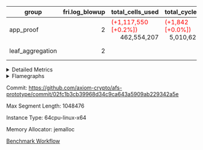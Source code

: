 | group | fri.log_blowup | total_cells_used | total_cycles | total_proof_time_ms |
| --- | --- | --- | --- | --- |
| app_proof | <div style='text-align: right'>2</div>  | <span style="color: red">(+1,117,550 [+0.2%])</span> <div style='text-align: right'>462,554,207</div>  | <span style="color: red">(+1,842 [+0.0%])</span> <div style='text-align: right'>5,010,622</div>  | <span style="color: green">(-394.0 [-1.4%])</span> <div style='text-align: right'>28,713.0</div>  |
| leaf_aggregation | <div style='text-align: right'>2</div>  |  |  | <span style="color: green">(-70.0 [-0.5%])</span> <div style='text-align: right'>14,900.0</div>  |


<details>
<summary>Detailed Metrics</summary>

| commit_exe_time_ms | execute_and_trace_gen_time_ms | execute_time_ms | fri.log_blowup | keygen_time_ms |
| --- | --- | --- | --- | --- |
| <span style="color: green">(-3.0 [-33.3%])</span> <div style='text-align: right'>6.0</div>  | <span style="color: red">(+8.0 [+0.7%])</span> <div style='text-align: right'>1,082.0</div>  | <span style="color: red">(+10.0 [+1.1%])</span> <div style='text-align: right'>916.0</div>  | <div style='text-align: right'>2</div>  | <span style="color: green">(-6.0 [-1.1%])</span> <div style='text-align: right'>516.0</div>  |

| air_name | constraints | interactions | quotient_deg |
| --- | --- | --- | --- |
| ProgramAir | <div style='text-align: right'>4</div>  | <div style='text-align: right'>1</div>  | <div style='text-align: right'>1</div>  |
| VmConnectorAir | <div style='text-align: right'>9</div>  | <div style='text-align: right'>3</div>  | <div style='text-align: right'>2</div>  |
| PersistentBoundaryAir<8> | <div style='text-align: right'>6</div>  | <div style='text-align: right'>3</div>  | <div style='text-align: right'>2</div>  |
| MemoryMerkleAir<8> | <div style='text-align: right'>40</div>  | <div style='text-align: right'>4</div>  | <div style='text-align: right'>2</div>  |
| AccessAdapterAir<2> | <div style='text-align: right'>14</div>  | <div style='text-align: right'>5</div>  | <div style='text-align: right'>2</div>  |
| AccessAdapterAir<4> | <div style='text-align: right'>14</div>  | <div style='text-align: right'>5</div>  | <div style='text-align: right'>2</div>  |
| AccessAdapterAir<8> | <div style='text-align: right'>14</div>  | <div style='text-align: right'>5</div>  | <div style='text-align: right'>2</div>  |
| AccessAdapterAir<16> | <div style='text-align: right'>14</div>  | <div style='text-align: right'>5</div>  | <div style='text-align: right'>2</div>  |
| AccessAdapterAir<32> | <div style='text-align: right'>14</div>  | <div style='text-align: right'>5</div>  | <div style='text-align: right'>2</div>  |
| AccessAdapterAir<64> | <div style='text-align: right'>14</div>  | <div style='text-align: right'>5</div>  | <div style='text-align: right'>2</div>  |
| VmAirWrapper<Rv32HintStoreAdapterAir, Rv32HintStoreCoreAir> | <div style='text-align: right'>17</div>  | <div style='text-align: right'>15</div>  | <div style='text-align: right'>2</div>  |
| VmAirWrapper<Rv32MultAdapterAir, DivRemCoreAir<4, 8> | <div style='text-align: right'>88</div>  | <div style='text-align: right'>25</div>  | <div style='text-align: right'>2</div>  |
| VmAirWrapper<Rv32MultAdapterAir, MulHCoreAir<4, 8> | <div style='text-align: right'>38</div>  | <div style='text-align: right'>24</div>  | <div style='text-align: right'>2</div>  |
| VmAirWrapper<Rv32MultAdapterAir, MultiplicationCoreAir<4, 8> | <div style='text-align: right'>26</div>  | <div style='text-align: right'>19</div>  | <div style='text-align: right'>2</div>  |
| RangeTupleCheckerAir<2> | <div style='text-align: right'>4</div>  | <div style='text-align: right'>1</div>  | <div style='text-align: right'>1</div>  |
| VmAirWrapper<Rv32RdWriteAdapterAir, Rv32AuipcCoreAir> | <div style='text-align: right'>15</div>  | <div style='text-align: right'>11</div>  | <div style='text-align: right'>2</div>  |
| VmAirWrapper<Rv32JalrAdapterAir, Rv32JalrCoreAir> | <div style='text-align: right'>20</div>  | <div style='text-align: right'>16</div>  | <div style='text-align: right'>2</div>  |
| VmAirWrapper<Rv32CondRdWriteAdapterAir, Rv32JalLuiCoreAir> | <div style='text-align: right'>22</div>  | <div style='text-align: right'>10</div>  | <div style='text-align: right'>2</div>  |
| VmAirWrapper<Rv32BranchAdapterAir, BranchLessThanCoreAir<4, 8> | <div style='text-align: right'>41</div>  | <div style='text-align: right'>13</div>  | <div style='text-align: right'>2</div>  |
| VmAirWrapper<Rv32BranchAdapterAir, BranchEqualCoreAir<4> | <div style='text-align: right'>25</div>  | <div style='text-align: right'>11</div>  | <div style='text-align: right'>2</div>  |
| VmAirWrapper<Rv32LoadStoreAdapterAir, LoadSignExtendCoreAir<4, 8> | <div style='text-align: right'>33</div>  | <div style='text-align: right'>18</div>  | <div style='text-align: right'>2</div>  |
| VmAirWrapper<Rv32LoadStoreAdapterAir, LoadStoreCoreAir<4> | <div style='text-align: right'>38</div>  | <div style='text-align: right'>17</div>  | <div style='text-align: right'>2</div>  |
| VmAirWrapper<Rv32BaseAluAdapterAir, ShiftCoreAir<4, 8> | <div style='text-align: right'>90</div>  | <div style='text-align: right'>23</div>  | <div style='text-align: right'>2</div>  |
| VmAirWrapper<Rv32BaseAluAdapterAir, LessThanCoreAir<4, 8> | <div style='text-align: right'>39</div>  | <div style='text-align: right'>17</div>  | <div style='text-align: right'>2</div>  |
| VmAirWrapper<Rv32BaseAluAdapterAir, BaseAluCoreAir<4, 8> | <div style='text-align: right'>43</div>  | <div style='text-align: right'>19</div>  | <div style='text-align: right'>2</div>  |
| BitwiseOperationLookupAir<8> | <div style='text-align: right'>4</div>  | <div style='text-align: right'>2</div>  | <div style='text-align: right'>2</div>  |
| PhantomAir | <div style='text-align: right'>5</div>  | <div style='text-align: right'>3</div>  | <div style='text-align: right'>2</div>  |
| Poseidon2VmAir<BabyBearParameters> | <div style='text-align: right'>525</div>  | <div style='text-align: right'>32</div>  | <div style='text-align: right'>2</div>  |
| VariableRangeCheckerAir | <div style='text-align: right'>4</div>  | <div style='text-align: right'>1</div>  | <div style='text-align: right'>1</div>  |

| group | segment | commit_exe_time_ms | execute_and_trace_gen_time_ms | execute_time_ms | fri.log_blowup | keygen_time_ms | num_segments | stark_prove_excluding_trace_time_ms | total_cells | total_cells_used | total_cycles | trace_gen_time_ms | verify_program_compile_ms |
| --- | --- | --- | --- | --- | --- | --- | --- | --- | --- | --- | --- | --- | --- |
| app_proof | 0 |  |  | <span style="color: green">(-16.0 [-0.2%])</span> <div style='text-align: right'>6,631.0</div>  | <div style='text-align: right'>2</div>  |  | <div style='text-align: right'>1</div>  | <span style="color: green">(-394.0 [-1.4%])</span> <div style='text-align: right'>28,713.0</div>  | <div style='text-align: right'>1,072,529,432</div>  | <span style="color: red">(+1,117,550 [+0.2%])</span> <div style='text-align: right'>462,554,207</div>  | <span style="color: red">(+1,842 [+0.0%])</span> <div style='text-align: right'>5,010,622</div>  | <span style="color: green">(-122.0 [-1.4%])</span> <div style='text-align: right'>8,312.0</div>  |  |
| leaf_aggregation | 0 | <span style="color: red">(+5.0 [+10.6%])</span> <div style='text-align: right'>52.0</div>  | <span style="color: green">(-70.0 [-0.5%])</span> <div style='text-align: right'>14,900.0</div>  | <span style="color: red">(+2.0 [+0.0%])</span> <div style='text-align: right'>6,596.0</div>  | <div style='text-align: right'>2</div>  | <span style="color: green">(-8.0 [-2.3%])</span> <div style='text-align: right'>343.0</div>  |  |  |  |  |  | <span style="color: green">(-71.0 [-0.8%])</span> <div style='text-align: right'>8,294.0</div>  | <span style="color: green">(-10.0 [-4.2%])</span> <div style='text-align: right'>228.0</div>  |

| group | chip_name | segment | rows_used |
| --- | --- | --- | --- |
| app_proof | ProgramChip | 0 | <div style='text-align: right'>106,583</div>  |
| app_proof | VmConnectorAir | 0 | <div style='text-align: right'>2</div>  |
| app_proof | Boundary | 0 | <span style="color: red">(+336 [+0.2%])</span> <div style='text-align: right'>171,384</div>  |
| app_proof | Merkle | 0 | <span style="color: red">(+1,382 [+0.4%])</span> <div style='text-align: right'>367,668</div>  |
| app_proof | AccessAdapter<2> | 0 | <span style="color: red">(+424 [+0.1%])</span> <div style='text-align: right'>642,352</div>  |
| app_proof | AccessAdapter<4> | 0 | <span style="color: red">(+128 [+0.0%])</span> <div style='text-align: right'>354,884</div>  |
| app_proof | AccessAdapter<8> | 0 | <div style='text-align: right'>190,130</div>  |
| app_proof | <Rv32HintStoreAdapterAir,Rv32HintStoreCoreAir> | 0 | <div style='text-align: right'>3</div>  |
| app_proof | RangeTupleCheckerAir<2> | 0 | <div style='text-align: right'>524,288</div>  |
| app_proof | <Rv32RdWriteAdapterAir,Rv32AuipcCoreAir> | 0 | <span style="color: green">(-2 [-18.2%])</span> <div style='text-align: right'>9</div>  |
| app_proof | <Rv32JalrAdapterAir,Rv32JalrCoreAir> | 0 | <span style="color: green">(-4 [-23.5%])</span> <div style='text-align: right'>13</div>  |
| app_proof | <Rv32CondRdWriteAdapterAir,Rv32JalLuiCoreAir> | 0 | <span style="color: green">(-2 [-0.0%])</span> <div style='text-align: right'>100,010</div>  |
| app_proof | <Rv32BranchAdapterAir,BranchLessThanCoreAir<4, 8>> | 0 | <span style="color: green">(-6 [-54.5%])</span> <div style='text-align: right'>5</div>  |
| app_proof | <Rv32BranchAdapterAir,BranchEqualCoreAir<4>> | 0 | <span style="color: green">(-3 [-0.0%])</span> <div style='text-align: right'>200,009</div>  |
| app_proof | <Rv32LoadStoreAdapterAir,LoadStoreCoreAir<4>> | 0 | <span style="color: green">(-29 [-50.9%])</span> <div style='text-align: right'>28</div>  |
| app_proof | <Rv32BaseAluAdapterAir,ShiftCoreAir<4, 8>> | 0 | <span style="color: green">(-2 [-50.0%])</span> <div style='text-align: right'>2</div>  |
| app_proof | <Rv32BaseAluAdapterAir,LessThanCoreAir<4, 8>> | 0 | <span style="color: green">(-2 [-0.0%])</span> <div style='text-align: right'>300,002</div>  |
| app_proof | <Rv32BaseAluAdapterAir,BaseAluCoreAir<4, 8>> | 0 | <span style="color: green">(-31 [-0.0%])</span> <div style='text-align: right'>900,054</div>  |
| app_proof | BitwiseOperationLookupAir<8> | 0 | <div style='text-align: right'>65,536</div>  |
| app_proof | PhantomAir | 0 | <span style="color: red">(+714 [+0.3%])</span> <div style='text-align: right'>210,579</div>  |
| app_proof | Poseidon2VmAir<BabyBearParameters> | 0 | <span style="color: red">(+1,718 [+0.3%])</span> <div style='text-align: right'>539,052</div>  |
| app_proof | VariableRangeCheckerAir | 0 | <div style='text-align: right'>262,144</div>  |
| app_proof | FriReducedOpeningAir | 0 | <div style='text-align: right'>144,732</div>  |
| app_proof | <NativeVectorizedAdapterAir<4>,FieldExtensionCoreAir> | 0 | <span style="color: green">(-26 [-0.1%])</span> <div style='text-align: right'>35,074</div>  |
| app_proof | <NativeAdapterAir<2, 1>,FieldArithmeticCoreAir> | 0 | <span style="color: green">(-4,880 [-0.4%])</span> <div style='text-align: right'>1,352,716</div>  |
| app_proof | <JalNativeAdapterAir,JalCoreAir> | 0 | <span style="color: red">(+484 [+0.7%])</span> <div style='text-align: right'>74,144</div>  |
| app_proof | <BranchNativeAdapterAir,BranchEqualCoreAir<1>> | 0 | <span style="color: red">(+802 [+0.1%])</span> <div style='text-align: right'>675,248</div>  |
| app_proof | <NativeLoadStoreAdapterAir<1>,NativeLoadStoreCoreAir<1>> | 0 | <span style="color: red">(+4,788 [+0.4%])</span> <div style='text-align: right'>1,129,369</div>  |

| group | dsl_ir | opcode | segment | frequency |
| --- | --- | --- | --- | --- |
| app_proof |  | ADD | 0 | <span style="color: green">(-1,898 [-0.2%])</span> <div style='text-align: right'>1,150,767</div>  |
| app_proof |  | AND | 0 | <span style="color: green">(-3 [-60.0%])</span> <div style='text-align: right'>2</div>  |
| app_proof |  | AUIPC | 0 | <span style="color: green">(-2 [-18.2%])</span> <div style='text-align: right'>9</div>  |
| app_proof |  | BEQ | 0 | <span style="color: green">(-1 [-0.0%])</span> <div style='text-align: right'>100,004</div>  |
| app_proof |  | BGEU | 0 | <div style='text-align: right'>3</div>  |
| app_proof |  | BLTU | 0 | <span style="color: green">(-5 [-71.4%])</span> <div style='text-align: right'>2</div>  |
| app_proof |  | BNE | 0 | <span style="color: red">(+718 [+0.1%])</span> <div style='text-align: right'>656,692</div>  |
| app_proof |  | HINT_STOREW | 0 | <div style='text-align: right'>3</div>  |
| app_proof |  | JAL | 0 | <span style="color: green">(-1 [-0.0%])</span> <div style='text-align: right'>100,001</div>  |
| app_proof |  | JALR | 0 | <span style="color: green">(-4 [-23.5%])</span> <div style='text-align: right'>13</div>  |
| app_proof |  | LOADW | 0 | <span style="color: red">(+126 [+0.1%])</span> <div style='text-align: right'>153,258</div>  |
| app_proof |  | LUI | 0 | <span style="color: green">(-1 [-10.0%])</span> <div style='text-align: right'>9</div>  |
| app_proof |  | OR | 0 | <span style="color: green">(-3 [-75.0%])</span> <div style='text-align: right'>1</div>  |
| app_proof |  | PHANTOM | 0 | <span style="color: red">(+714 [+0.3%])</span> <div style='text-align: right'>210,579</div>  |
| app_proof |  | SLL | 0 | <span style="color: green">(-1 [-33.3%])</span> <div style='text-align: right'>2</div>  |
| app_proof |  | SLTU | 0 | <span style="color: green">(-2 [-0.0%])</span> <div style='text-align: right'>300,002</div>  |
| app_proof |  | STOREW | 0 | <span style="color: red">(+4,704 [+2.5%])</span> <div style='text-align: right'>191,087</div>  |
| app_proof |  | SUB | 0 | <span style="color: green">(-1,008 [-1.7%])</span> <div style='text-align: right'>58,273</div>  |
| app_proof |  | XOR | 0 | <span style="color: green">(-2 [-50.0%])</span> <div style='text-align: right'>2</div>  |
| app_proof |  | BBE4DIV | 0 | <div style='text-align: right'>6,268</div>  |
| app_proof |  | BBE4MUL | 0 | <span style="color: green">(-26 [-0.2%])</span> <div style='text-align: right'>11,820</div>  |
| app_proof |  | COMP_POS2 | 0 | <span style="color: red">(+84 [+0.5%])</span> <div style='text-align: right'>17,136</div>  |
| app_proof |  | DIV | 0 | <div style='text-align: right'>128</div>  |
| app_proof |  | FE4ADD | 0 | <div style='text-align: right'>13,429</div>  |
| app_proof |  | FE4SUB | 0 | <div style='text-align: right'>3,557</div>  |
| app_proof |  | FRI_REDUCED_OPENING | 0 | <div style='text-align: right'>5,334</div>  |
| app_proof |  | LOADW2 | 0 | <span style="color: red">(+420 [+0.1%])</span> <div style='text-align: right'>360,757</div>  |
| app_proof |  | MUL | 0 | <span style="color: green">(-1,974 [-1.4%])</span> <div style='text-align: right'>143,548</div>  |
| app_proof |  | PERM_POS2 | 0 | <span style="color: green">(-42 [-0.4%])</span> <div style='text-align: right'>10,885</div>  |
| app_proof |  | SHINTW | 0 | <span style="color: green">(-378 [-0.2%])</span> <div style='text-align: right'>244,714</div>  |
| app_proof |  | STOREW2 | 0 | <span style="color: green">(-84 [-0.0%])</span> <div style='text-align: right'>179,553</div>  |

| group | air_name | dsl_ir | opcode | segment | cells_used |
| --- | --- | --- | --- | --- | --- |
| app_proof | <Rv32BaseAluAdapterAir,BaseAluCoreAir<4, 8>> |  | ADD | 0 | <span style="color: green">(-828 [-0.0%])</span> <div style='text-align: right'>32,401,620</div>  |
| app_proof | AccessAdapter<8> |  | ADD | 0 | <div style='text-align: right'>41,582</div>  |
| app_proof | Boundary |  | ADD | 0 | <div style='text-align: right'>97,840</div>  |
| app_proof | Merkle |  | ADD | 0 | <div style='text-align: right'>312,320</div>  |
| app_proof | <Rv32BaseAluAdapterAir,BaseAluCoreAir<4, 8>> |  | AND | 0 | <span style="color: green">(-108 [-60.0%])</span> <div style='text-align: right'>72</div>  |
| app_proof | <Rv32RdWriteAdapterAir,Rv32AuipcCoreAir> |  | AUIPC | 0 | <span style="color: green">(-42 [-18.2%])</span> <div style='text-align: right'>189</div>  |
| app_proof | AccessAdapter<8> |  | AUIPC | 0 | <div style='text-align: right'>34</div>  |
| app_proof | Boundary |  | AUIPC | 0 | <div style='text-align: right'>80</div>  |
| app_proof | Merkle |  | AUIPC | 0 | <div style='text-align: right'>3,456</div>  |
| app_proof | <Rv32BranchAdapterAir,BranchEqualCoreAir<4>> |  | BEQ | 0 | <span style="color: green">(-26 [-0.0%])</span> <div style='text-align: right'>2,600,104</div>  |
| app_proof | <Rv32BranchAdapterAir,BranchLessThanCoreAir<4, 8>> |  | BGEU | 0 | <div style='text-align: right'>96</div>  |
| app_proof | <Rv32BranchAdapterAir,BranchLessThanCoreAir<4, 8>> |  | BLTU | 0 | <span style="color: green">(-160 [-71.4%])</span> <div style='text-align: right'>64</div>  |
| app_proof | <Rv32BranchAdapterAir,BranchEqualCoreAir<4>> |  | BNE | 0 | <span style="color: green">(-52 [-0.0%])</span> <div style='text-align: right'>2,600,130</div>  |
| app_proof | <Rv32HintStoreAdapterAir,Rv32HintStoreCoreAir> |  | HINT_STOREW | 0 | <div style='text-align: right'>78</div>  |
| app_proof | <Rv32CondRdWriteAdapterAir,Rv32JalLuiCoreAir> |  | JAL | 0 | <span style="color: green">(-18 [-0.0%])</span> <div style='text-align: right'>1,800,018</div>  |
| app_proof | <Rv32JalrAdapterAir,Rv32JalrCoreAir> |  | JALR | 0 | <span style="color: green">(-112 [-23.5%])</span> <div style='text-align: right'>364</div>  |
| app_proof | <Rv32LoadStoreAdapterAir,LoadStoreCoreAir<4>> |  | LOADW | 0 | <span style="color: green">(-360 [-40.9%])</span> <div style='text-align: right'>520</div>  |
| app_proof | AccessAdapter<8> |  | LOADW | 0 | <div style='text-align: right'>31,926</div>  |
| app_proof | Boundary |  | LOADW | 0 | <div style='text-align: right'>28,080</div>  |
| app_proof | Merkle |  | LOADW | 0 | <div style='text-align: right'>45,440</div>  |
| app_proof | <Rv32CondRdWriteAdapterAir,Rv32JalLuiCoreAir> |  | LUI | 0 | <span style="color: green">(-18 [-10.0%])</span> <div style='text-align: right'>162</div>  |
| app_proof | <Rv32BaseAluAdapterAir,BaseAluCoreAir<4, 8>> |  | OR | 0 | <span style="color: green">(-108 [-75.0%])</span> <div style='text-align: right'>36</div>  |
| app_proof | PhantomAir |  | PHANTOM | 0 | <span style="color: red">(+4,284 [+0.3%])</span> <div style='text-align: right'>1,263,474</div>  |
| app_proof | <Rv32BaseAluAdapterAir,ShiftCoreAir<4, 8>> |  | SLL | 0 | <span style="color: green">(-53 [-33.3%])</span> <div style='text-align: right'>106</div>  |
| app_proof | <Rv32BaseAluAdapterAir,LessThanCoreAir<4, 8>> |  | SLTU | 0 | <span style="color: green">(-74 [-0.0%])</span> <div style='text-align: right'>11,100,074</div>  |
| app_proof | AccessAdapter<8> |  | SLTU | 0 | <div style='text-align: right'>34</div>  |
| app_proof | Boundary |  | SLTU | 0 | <div style='text-align: right'>80</div>  |
| app_proof | <Rv32LoadStoreAdapterAir,LoadStoreCoreAir<4>> |  | STOREW | 0 | <span style="color: green">(-520 [-46.4%])</span> <div style='text-align: right'>600</div>  |
| app_proof | AccessAdapter<8> |  | STOREW | 0 | <span style="color: red">(+4,284 [+2.3%])</span> <div style='text-align: right'>191,029</div>  |
| app_proof | Boundary |  | STOREW | 0 | <span style="color: red">(+10,080 [+2.3%])</span> <div style='text-align: right'>449,480</div>  |
| app_proof | Merkle |  | STOREW | 0 | <span style="color: red">(+57,664 [+2.1%])</span> <div style='text-align: right'>2,800,064</div>  |
| app_proof | <Rv32BaseAluAdapterAir,BaseAluCoreAir<4, 8>> |  | SUB | 0 | <div style='text-align: right'>144</div>  |
| app_proof | <Rv32BaseAluAdapterAir,BaseAluCoreAir<4, 8>> |  | XOR | 0 | <span style="color: green">(-72 [-50.0%])</span> <div style='text-align: right'>72</div>  |
| app_proof | <NativeAdapterAir<2, 1>,FieldArithmeticCoreAir> |  | ADD | 0 | <span style="color: green">(-56,940 [-0.2%])</span> <div style='text-align: right'>34,523,010</div>  |
| app_proof | AccessAdapter<2> |  | ADD | 0 | <span style="color: red">(+484 [+0.2%])</span> <div style='text-align: right'>277,827</div>  |
| app_proof | AccessAdapter<4> |  | ADD | 0 | <span style="color: red">(+286 [+0.2%])</span> <div style='text-align: right'>164,333</div>  |
| app_proof | <NativeVectorizedAdapterAir<4>,FieldExtensionCoreAir> |  | BBE4DIV | 0 | <div style='text-align: right'>250,720</div>  |
| app_proof | AccessAdapter<2> |  | BBE4DIV | 0 | <div style='text-align: right'>120,692</div>  |
| app_proof | AccessAdapter<4> |  | BBE4DIV | 0 | <div style='text-align: right'>71,318</div>  |
| app_proof | AccessAdapter<8> |  | BBE4DIV | 0 | <div style='text-align: right'>34</div>  |
| app_proof | Boundary |  | BBE4DIV | 0 | <div style='text-align: right'>80</div>  |
| app_proof | Merkle |  | BBE4DIV | 0 | <div style='text-align: right'>384</div>  |
| app_proof | <NativeVectorizedAdapterAir<4>,FieldExtensionCoreAir> |  | BBE4MUL | 0 | <span style="color: green">(-1,040 [-0.2%])</span> <div style='text-align: right'>472,800</div>  |
| app_proof | AccessAdapter<2> |  | BBE4MUL | 0 | <span style="color: red">(+484 [+0.2%])</span> <div style='text-align: right'>234,564</div>  |
| app_proof | AccessAdapter<4> |  | BBE4MUL | 0 | <span style="color: red">(+286 [+0.2%])</span> <div style='text-align: right'>138,606</div>  |
| app_proof | AccessAdapter<8> |  | BBE4MUL | 0 | <div style='text-align: right'>34,221</div>  |
| app_proof | Boundary |  | BBE4MUL | 0 | <div style='text-align: right'>80,520</div>  |
| app_proof | Merkle |  | BBE4MUL | 0 | <div style='text-align: right'>31,424</div>  |
| app_proof | <BranchNativeAdapterAir,BranchEqualCoreAir<1>> |  | BEQ | 0 | <span style="color: red">(+1,932 [+0.5%])</span> <div style='text-align: right'>426,788</div>  |
| app_proof | <BranchNativeAdapterAir,BranchEqualCoreAir<1>> |  | BNE | 0 | <span style="color: red">(+16,514 [+0.1%])</span> <div style='text-align: right'>15,103,916</div>  |
| app_proof | AccessAdapter<2> |  | BNE | 0 | <div style='text-align: right'>1,386</div>  |
| app_proof | AccessAdapter<4> |  | BNE | 0 | <div style='text-align: right'>819</div>  |
| app_proof | AccessAdapter<2> |  | COMP_POS2 | 0 | <span style="color: green">(-1,848 [-0.3%])</span> <div style='text-align: right'>687,456</div>  |
| app_proof | AccessAdapter<4> |  | COMP_POS2 | 0 | <span style="color: green">(-1,092 [-0.3%])</span> <div style='text-align: right'>406,224</div>  |
| app_proof | AccessAdapter<8> |  | COMP_POS2 | 0 | <span style="color: green">(-714 [-0.3%])</span> <div style='text-align: right'>265,608</div>  |
| app_proof | Poseidon2VmAir<BabyBearParameters> |  | COMP_POS2 | 0 | <span style="color: red">(+46,956 [+0.5%])</span> <div style='text-align: right'>9,579,024</div>  |
| app_proof | <NativeAdapterAir<2, 1>,FieldArithmeticCoreAir> |  | DIV | 0 | <div style='text-align: right'>3,840</div>  |
| app_proof | <NativeVectorizedAdapterAir<4>,FieldExtensionCoreAir> |  | FE4ADD | 0 | <div style='text-align: right'>537,160</div>  |
| app_proof | AccessAdapter<2> |  | FE4ADD | 0 | <div style='text-align: right'>189,288</div>  |
| app_proof | AccessAdapter<4> |  | FE4ADD | 0 | <div style='text-align: right'>111,852</div>  |
| app_proof | AccessAdapter<8> |  | FE4ADD | 0 | <div style='text-align: right'>27,115</div>  |
| app_proof | Boundary |  | FE4ADD | 0 | <div style='text-align: right'>63,800</div>  |
| app_proof | Merkle |  | FE4ADD | 0 | <div style='text-align: right'>58,752</div>  |
| app_proof | <NativeVectorizedAdapterAir<4>,FieldExtensionCoreAir> |  | FE4SUB | 0 | <div style='text-align: right'>142,280</div>  |
| app_proof | AccessAdapter<2> |  | FE4SUB | 0 | <div style='text-align: right'>112,442</div>  |
| app_proof | AccessAdapter<4> |  | FE4SUB | 0 | <div style='text-align: right'>66,443</div>  |
| app_proof | AccessAdapter<8> |  | FE4SUB | 0 | <div style='text-align: right'>8,381</div>  |
| app_proof | Boundary |  | FE4SUB | 0 | <div style='text-align: right'>19,720</div>  |
| app_proof | Merkle |  | FE4SUB | 0 | <div style='text-align: right'>1,472</div>  |
| app_proof | AccessAdapter<2> |  | FRI_REDUCED_OPENING | 0 | <div style='text-align: right'>151,580</div>  |
| app_proof | AccessAdapter<4> |  | FRI_REDUCED_OPENING | 0 | <div style='text-align: right'>89,570</div>  |
| app_proof | FriReducedOpeningAir |  | FRI_REDUCED_OPENING | 0 | <div style='text-align: right'>9,262,848</div>  |
| app_proof | <JalNativeAdapterAir,JalCoreAir> |  | JAL | 0 | <span style="color: red">(+4,840 [+0.7%])</span> <div style='text-align: right'>741,440</div>  |
| app_proof | AccessAdapter<2> |  | JAL | 0 | <div style='text-align: right'>418</div>  |
| app_proof | AccessAdapter<4> |  | JAL | 0 | <div style='text-align: right'>494</div>  |
| app_proof | <NativeLoadStoreAdapterAir<1>,NativeLoadStoreCoreAir<1>> |  | LOADW | 0 | <span style="color: red">(+5,166 [+0.1%])</span> <div style='text-align: right'>6,283,578</div>  |
| app_proof | AccessAdapter<2> |  | LOADW | 0 | <div style='text-align: right'>294,206</div>  |
| app_proof | AccessAdapter<4> |  | LOADW | 0 | <div style='text-align: right'>143,728</div>  |
| app_proof | <NativeLoadStoreAdapterAir<1>,NativeLoadStoreCoreAir<1>> |  | LOADW2 | 0 | <span style="color: red">(+17,220 [+0.1%])</span> <div style='text-align: right'>14,791,037</div>  |
| app_proof | AccessAdapter<2> |  | LOADW2 | 0 | <div style='text-align: right'>58,025</div>  |
| app_proof | AccessAdapter<4> |  | LOADW2 | 0 | <div style='text-align: right'>34,424</div>  |
| app_proof | AccessAdapter<8> |  | LOADW2 | 0 | <div style='text-align: right'>1,292</div>  |
| app_proof | Boundary |  | LOADW2 | 0 | <div style='text-align: right'>1,880</div>  |
| app_proof | Merkle |  | LOADW2 | 0 | <div style='text-align: right'>2,816</div>  |
| app_proof | <NativeAdapterAir<2, 1>,FieldArithmeticCoreAir> |  | MUL | 0 | <span style="color: green">(-59,220 [-1.4%])</span> <div style='text-align: right'>4,306,440</div>  |
| app_proof | AccessAdapter<2> |  | MUL | 0 | <div style='text-align: right'>32,956</div>  |
| app_proof | AccessAdapter<4> |  | MUL | 0 | <div style='text-align: right'>23,530</div>  |
| app_proof | AccessAdapter<8> |  | MUL | 0 | <div style='text-align: right'>11,407</div>  |
| app_proof | Boundary |  | MUL | 0 | <div style='text-align: right'>26,840</div>  |
| app_proof | Merkle |  | MUL | 0 | <div style='text-align: right'>43,648</div>  |
| app_proof | AccessAdapter<2> |  | PERM_POS2 | 0 | <span style="color: red">(+4,620 [+0.8%])</span> <div style='text-align: right'>583,396</div>  |
| app_proof | AccessAdapter<4> |  | PERM_POS2 | 0 | <span style="color: red">(+2,730 [+0.8%])</span> <div style='text-align: right'>346,372</div>  |
| app_proof | AccessAdapter<8> |  | PERM_POS2 | 0 | <span style="color: red">(+1,428 [+0.6%])</span> <div style='text-align: right'>230,758</div>  |
| app_proof | Poseidon2VmAir<BabyBearParameters> |  | PERM_POS2 | 0 | <span style="color: green">(-23,478 [-0.4%])</span> <div style='text-align: right'>6,084,715</div>  |
| app_proof | <NativeLoadStoreAdapterAir<1>,NativeLoadStoreCoreAir<1>> |  | SHINTW | 0 | <span style="color: green">(-15,498 [-0.2%])</span> <div style='text-align: right'>10,033,274</div>  |
| app_proof | AccessAdapter<2> |  | SHINTW | 0 | <span style="color: green">(-2,310 [-0.2%])</span> <div style='text-align: right'>1,488,707</div>  |
| app_proof | AccessAdapter<4> |  | SHINTW | 0 | <span style="color: green">(-1,638 [-0.2%])</span> <div style='text-align: right'>1,049,516</div>  |
| app_proof | AccessAdapter<8> |  | SHINTW | 0 | <span style="color: green">(-1,428 [-0.2%])</span> <div style='text-align: right'>932,960</div>  |
| app_proof | Boundary |  | SHINTW | 0 | <span style="color: green">(-3,360 [-0.2%])</span> <div style='text-align: right'>2,195,200</div>  |
| app_proof | Merkle |  | SHINTW | 0 | <span style="color: green">(-13,440 [-0.2%])</span> <div style='text-align: right'>7,685,696</div>  |
| app_proof | <NativeLoadStoreAdapterAir<1>,NativeLoadStoreCoreAir<1>> |  | STOREW | 0 | <span style="color: red">(+192,864 [+2.5%])</span> <div style='text-align: right'>7,834,567</div>  |
| app_proof | AccessAdapter<2> |  | STOREW | 0 | <span style="color: red">(+11,088 [+2.6%])</span> <div style='text-align: right'>438,020</div>  |
| app_proof | AccessAdapter<4> |  | STOREW | 0 | <span style="color: red">(+6,552 [+2.5%])</span> <div style='text-align: right'>273,286</div>  |
| app_proof | <NativeLoadStoreAdapterAir<1>,NativeLoadStoreCoreAir<1>> |  | STOREW2 | 0 | <span style="color: green">(-3,444 [-0.0%])</span> <div style='text-align: right'>7,361,673</div>  |
| app_proof | AccessAdapter<2> |  | STOREW2 | 0 | <span style="color: green">(-6,930 [-0.8%])</span> <div style='text-align: right'>867,229</div>  |
| app_proof | AccessAdapter<4> |  | STOREW2 | 0 | <span style="color: green">(-4,368 [-0.8%])</span> <div style='text-align: right'>529,828</div>  |
| app_proof | AccessAdapter<8> |  | STOREW2 | 0 | <span style="color: green">(-2,856 [-0.9%])</span> <div style='text-align: right'>314,211</div>  |
| app_proof | Boundary |  | STOREW2 | 0 | <div style='text-align: right'>412,600</div>  |
| app_proof | Merkle |  | STOREW2 | 0 | <div style='text-align: right'>700,608</div>  |
| app_proof | <NativeAdapterAir<2, 1>,FieldArithmeticCoreAir> |  | SUB | 0 | <span style="color: green">(-30,240 [-1.7%])</span> <div style='text-align: right'>1,748,190</div>  |
| app_proof | AccessAdapter<2> |  | SUB | 0 | <div style='text-align: right'>74,162</div>  |
| app_proof | AccessAdapter<4> |  | SUB | 0 | <div style='text-align: right'>86,788</div>  |
| app_proof | AccessAdapter<8> |  | SUB | 0 | <div style='text-align: right'>21,947</div>  |
| app_proof | Boundary |  | SUB | 0 | <div style='text-align: right'>51,640</div>  |
| app_proof | Merkle |  | SUB | 0 | <div style='text-align: right'>82,688</div>  |

| group | execute_time_ms | fri.log_blowup | num_segments | total_cells_used | total_cycles | total_proof_time_ms |
| --- | --- | --- | --- | --- | --- | --- |
| app_proof | <span style="color: green">(-34.0 [-3.7%])</span> <div style='text-align: right'>878.0</div>  | <div style='text-align: right'>2</div>  | <div style='text-align: right'>1</div>  | <span style="color: red">(+1,117,550 [+0.2%])</span> <div style='text-align: right'>462,554,207</div>  | <span style="color: red">(+1,842 [+0.0%])</span> <div style='text-align: right'>5,010,622</div>  | <span style="color: green">(-394.0 [-1.4%])</span> <div style='text-align: right'>28,713.0</div>  |
| leaf_aggregation |  | <div style='text-align: right'>2</div>  |  |  |  | <span style="color: green">(-70.0 [-0.5%])</span> <div style='text-align: right'>14,900.0</div>  |

| group | air_name | segment | cells | constraints | interactions | main_cols | perm_cols | prep_cols | quotient_deg | rows |
| --- | --- | --- | --- | --- | --- | --- | --- | --- | --- | --- |
| app_proof | ProgramAir | 0 | <div style='text-align: right'>2,359,296</div>  |  |  | <div style='text-align: right'>10</div>  | <div style='text-align: right'>8</div>  |  |  | <div style='text-align: right'>131,072</div>  |
| app_proof | VmConnectorAir | 0 | <div style='text-align: right'>32</div>  |  |  | <div style='text-align: right'>4</div>  | <div style='text-align: right'>12</div>  | <div style='text-align: right'>1</div>  |  | <div style='text-align: right'>2</div>  |
| app_proof | PersistentBoundaryAir<8> | 0 | <div style='text-align: right'>7,340,032</div>  |  |  | <div style='text-align: right'>20</div>  | <div style='text-align: right'>12</div>  |  |  | <div style='text-align: right'>262,144</div>  |
| app_proof | MemoryMerkleAir<8> | 0 | <div style='text-align: right'>23,068,672</div>  |  |  | <div style='text-align: right'>32</div>  | <div style='text-align: right'>20</div>  |  |  | <div style='text-align: right'>524,288</div>  |
| app_proof | AccessAdapterAir<8> | 0 | <div style='text-align: right'>8,650,752</div>  |  |  | <div style='text-align: right'>17</div>  | <div style='text-align: right'>24</div>  |  |  | <div style='text-align: right'>262,144</div>  |
| app_proof | VmAirWrapper<Rv32HintStoreAdapterAir, Rv32HintStoreCoreAir> | 0 | <div style='text-align: right'>248</div>  |  |  | <div style='text-align: right'>26</div>  | <div style='text-align: right'>36</div>  |  |  | <div style='text-align: right'>4</div>  |
| app_proof | RangeTupleCheckerAir<2> | 0 | <div style='text-align: right'>4,718,592</div>  |  |  | <div style='text-align: right'>1</div>  | <div style='text-align: right'>8</div>  | <div style='text-align: right'>2</div>  |  | <div style='text-align: right'>524,288</div>  |
| app_proof | VmAirWrapper<Rv32RdWriteAdapterAir, Rv32AuipcCoreAir> | 0 | <div style='text-align: right'>784</div>  |  |  | <div style='text-align: right'>21</div>  | <div style='text-align: right'>28</div>  |  |  | <div style='text-align: right'>16</div>  |
| app_proof | VmAirWrapper<Rv32JalrAdapterAir, Rv32JalrCoreAir> | 0 | <span style="color: green">(-1,024 [-50.0%])</span> <div style='text-align: right'>1,024</div>  |  |  | <div style='text-align: right'>28</div>  | <div style='text-align: right'>36</div>  |  |  | <span style="color: green">(-16 [-50.0%])</span> <div style='text-align: right'>16</div>  |
| app_proof | VmAirWrapper<Rv32CondRdWriteAdapterAir, Rv32JalLuiCoreAir> | 0 | <div style='text-align: right'>8,126,464</div>  |  |  | <div style='text-align: right'>18</div>  | <div style='text-align: right'>44</div>  |  |  | <div style='text-align: right'>131,072</div>  |
| app_proof | VmAirWrapper<Rv32BranchAdapterAir, BranchLessThanCoreAir<4, 8> | 0 | <span style="color: green">(-704 [-50.0%])</span> <div style='text-align: right'>704</div>  |  |  | <div style='text-align: right'>32</div>  | <div style='text-align: right'>56</div>  |  |  | <span style="color: green">(-8 [-50.0%])</span> <div style='text-align: right'>8</div>  |
| app_proof | VmAirWrapper<Rv32BranchAdapterAir, BranchEqualCoreAir<4> | 0 | <div style='text-align: right'>19,398,656</div>  |  |  | <div style='text-align: right'>26</div>  | <div style='text-align: right'>48</div>  |  |  | <div style='text-align: right'>262,144</div>  |
| app_proof | VmAirWrapper<Rv32LoadStoreAdapterAir, LoadStoreCoreAir<4> | 0 | <span style="color: green">(-3,584 [-50.0%])</span> <div style='text-align: right'>3,584</div>  |  |  | <div style='text-align: right'>40</div>  | <div style='text-align: right'>72</div>  |  |  | <span style="color: green">(-32 [-50.0%])</span> <div style='text-align: right'>32</div>  |
| app_proof | VmAirWrapper<Rv32BaseAluAdapterAir, ShiftCoreAir<4, 8> | 0 | <span style="color: green">(-210 [-50.0%])</span> <div style='text-align: right'>210</div>  |  |  | <div style='text-align: right'>53</div>  | <div style='text-align: right'>52</div>  |  |  | <span style="color: green">(-2 [-50.0%])</span> <div style='text-align: right'>2</div>  |
| app_proof | VmAirWrapper<Rv32BaseAluAdapterAir, LessThanCoreAir<4, 8> | 0 | <div style='text-align: right'>40,370,176</div>  |  |  | <div style='text-align: right'>37</div>  | <div style='text-align: right'>40</div>  |  |  | <div style='text-align: right'>524,288</div>  |
| app_proof | VmAirWrapper<Rv32BaseAluAdapterAir, BaseAluCoreAir<4, 8> | 0 | <div style='text-align: right'>121,634,816</div>  |  |  | <div style='text-align: right'>36</div>  | <div style='text-align: right'>80</div>  |  |  | <div style='text-align: right'>1,048,576</div>  |
| app_proof | BitwiseOperationLookupAir<8> | 0 | <div style='text-align: right'>655,360</div>  |  |  | <div style='text-align: right'>2</div>  | <div style='text-align: right'>8</div>  | <div style='text-align: right'>3</div>  |  | <div style='text-align: right'>65,536</div>  |
| app_proof | PhantomAir | 0 | <div style='text-align: right'>3,670,016</div>  |  |  | <div style='text-align: right'>6</div>  | <div style='text-align: right'>12</div>  |  |  | <div style='text-align: right'>262,144</div>  |
| app_proof | Poseidon2VmAir<BabyBearParameters> | 0 | <div style='text-align: right'>623,902,720</div>  |  |  | <div style='text-align: right'>559</div>  | <div style='text-align: right'>68</div>  |  |  | <div style='text-align: right'>1,048,576</div>  |
| app_proof | VariableRangeCheckerAir | 0 | <div style='text-align: right'>2,359,296</div>  |  |  | <div style='text-align: right'>1</div>  | <div style='text-align: right'>8</div>  | <div style='text-align: right'>2</div>  |  | <div style='text-align: right'>262,144</div>  |
| leaf_aggregation | ProgramAir | 0 |  | <div style='text-align: right'>4</div>  | <div style='text-align: right'>1</div>  |  |  |  | <div style='text-align: right'>1</div>  |  |
| leaf_aggregation | VmConnectorAir | 0 |  | <div style='text-align: right'>8</div>  | <div style='text-align: right'>3</div>  |  |  |  | <div style='text-align: right'>4</div>  |  |
| leaf_aggregation | PersistentBoundaryAir<8> | 0 |  | <div style='text-align: right'>5</div>  | <div style='text-align: right'>3</div>  |  |  |  | <div style='text-align: right'>4</div>  |  |
| leaf_aggregation | MemoryMerkleAir<8> | 0 |  | <div style='text-align: right'>38</div>  | <div style='text-align: right'>4</div>  |  |  |  | <div style='text-align: right'>4</div>  |  |
| leaf_aggregation | AccessAdapterAir<2> | 0 |  | <div style='text-align: right'>12</div>  | <div style='text-align: right'>5</div>  |  |  |  | <div style='text-align: right'>4</div>  |  |
| leaf_aggregation | AccessAdapterAir<4> | 0 |  | <div style='text-align: right'>12</div>  | <div style='text-align: right'>5</div>  |  |  |  | <div style='text-align: right'>4</div>  |  |
| leaf_aggregation | AccessAdapterAir<8> | 0 |  | <div style='text-align: right'>12</div>  | <div style='text-align: right'>5</div>  |  |  |  | <div style='text-align: right'>4</div>  |  |
| leaf_aggregation | Poseidon2VmAir<BabyBearParameters> | 0 |  | <div style='text-align: right'>517</div>  | <div style='text-align: right'>32</div>  |  |  |  | <div style='text-align: right'>4</div>  |  |
| leaf_aggregation | FriReducedOpeningAir | 0 |  | <div style='text-align: right'>59</div>  | <div style='text-align: right'>35</div>  |  |  |  | <div style='text-align: right'>4</div>  |  |
| leaf_aggregation | VmAirWrapper<NativeVectorizedAdapterAir<4>, FieldExtensionCoreAir> | 0 |  | <div style='text-align: right'>23</div>  | <div style='text-align: right'>15</div>  |  |  |  | <div style='text-align: right'>4</div>  |  |
| leaf_aggregation | VmAirWrapper<NativeAdapterAir<2, 1>, FieldArithmeticCoreAir> | 0 |  | <div style='text-align: right'>23</div>  | <div style='text-align: right'>15</div>  |  |  |  | <div style='text-align: right'>4</div>  |  |
| leaf_aggregation | VmAirWrapper<JalNativeAdapterAir, JalCoreAir> | 0 |  | <div style='text-align: right'>6</div>  | <div style='text-align: right'>7</div>  |  |  |  | <div style='text-align: right'>4</div>  |  |
| leaf_aggregation | VmAirWrapper<BranchNativeAdapterAir, BranchEqualCoreAir<1> | 0 |  | <div style='text-align: right'>23</div>  | <div style='text-align: right'>11</div>  |  |  |  | <div style='text-align: right'>2</div>  |  |
| leaf_aggregation | VmAirWrapper<NativeLoadStoreAdapterAir<1>, NativeLoadStoreCoreAir<1> | 0 |  | <div style='text-align: right'>31</div>  | <div style='text-align: right'>19</div>  |  |  |  | <div style='text-align: right'>4</div>  |  |
| leaf_aggregation | PhantomAir | 0 |  | <div style='text-align: right'>4</div>  | <div style='text-align: right'>3</div>  |  |  |  | <div style='text-align: right'>4</div>  |  |
| leaf_aggregation | VariableRangeCheckerAir | 0 |  | <div style='text-align: right'>4</div>  | <div style='text-align: right'>1</div>  |  |  |  | <div style='text-align: right'>1</div>  |  |
| app_proof | AccessAdapterAir<2> | 0 | <div style='text-align: right'>28,311,552</div>  |  |  | <div style='text-align: right'>11</div>  | <div style='text-align: right'>16</div>  |  |  | <div style='text-align: right'>1,048,576</div>  |
| app_proof | AccessAdapterAir<4> | 0 | <div style='text-align: right'>15,204,352</div>  |  |  | <div style='text-align: right'>13</div>  | <div style='text-align: right'>16</div>  |  |  | <div style='text-align: right'>524,288</div>  |
| app_proof | FriReducedOpeningAir | 0 | <div style='text-align: right'>36,700,160</div>  |  |  | <div style='text-align: right'>64</div>  | <div style='text-align: right'>76</div>  |  |  | <div style='text-align: right'>262,144</div>  |
| app_proof | VmAirWrapper<NativeVectorizedAdapterAir<4>, FieldExtensionCoreAir> | 0 | <div style='text-align: right'>3,932,160</div>  |  |  | <div style='text-align: right'>40</div>  | <div style='text-align: right'>20</div>  |  |  | <div style='text-align: right'>65,536</div>  |
| app_proof | VmAirWrapper<NativeAdapterAir<2, 1>, FieldArithmeticCoreAir> | 0 | <div style='text-align: right'>104,857,600</div>  |  |  | <div style='text-align: right'>30</div>  | <div style='text-align: right'>20</div>  |  |  | <div style='text-align: right'>2,097,152</div>  |
| app_proof | VmAirWrapper<JalNativeAdapterAir, JalCoreAir> | 0 | <div style='text-align: right'>2,883,584</div>  |  |  | <div style='text-align: right'>10</div>  | <div style='text-align: right'>12</div>  |  |  | <div style='text-align: right'>131,072</div>  |
| app_proof | VmAirWrapper<BranchNativeAdapterAir, BranchEqualCoreAir<1> | 0 | <div style='text-align: right'>53,477,376</div>  |  |  | <div style='text-align: right'>23</div>  | <div style='text-align: right'>28</div>  |  |  | <div style='text-align: right'>1,048,576</div>  |
| app_proof | VmAirWrapper<NativeLoadStoreAdapterAir<1>, NativeLoadStoreCoreAir<1> | 0 | <div style='text-align: right'>136,314,880</div>  |  |  | <div style='text-align: right'>41</div>  | <div style='text-align: right'>24</div>  |  |  | <div style='text-align: right'>2,097,152</div>  |

| segment | trace_gen_time_ms |
| --- | --- |
| 0 | <span style="color: green">(-2.0 [-1.2%])</span> <div style='text-align: right'>165.0</div>  |

</details>



<details>
<summary>Flamegraphs</summary>

[![](https://axiom-public-data-sandbox-us-east-1.s3.us-east-1.amazonaws.com/benchmark/github/flamegraphs/02fc1b3cb39968d34c9ca643a5909ab229342a5e/fibonacci-2-2-1048476-64cpu-linux-x64-jemalloc-app_proof.dsl_ir.opcode.air_name.cells_used.reverse.svg)](https://axiom-public-data-sandbox-us-east-1.s3.us-east-1.amazonaws.com/benchmark/github/flamegraphs/02fc1b3cb39968d34c9ca643a5909ab229342a5e/fibonacci-2-2-1048476-64cpu-linux-x64-jemalloc-app_proof.dsl_ir.opcode.air_name.cells_used.reverse.svg)
[![](https://axiom-public-data-sandbox-us-east-1.s3.us-east-1.amazonaws.com/benchmark/github/flamegraphs/02fc1b3cb39968d34c9ca643a5909ab229342a5e/fibonacci-2-2-1048476-64cpu-linux-x64-jemalloc-app_proof.dsl_ir.opcode.air_name.cells_used.svg)](https://axiom-public-data-sandbox-us-east-1.s3.us-east-1.amazonaws.com/benchmark/github/flamegraphs/02fc1b3cb39968d34c9ca643a5909ab229342a5e/fibonacci-2-2-1048476-64cpu-linux-x64-jemalloc-app_proof.dsl_ir.opcode.air_name.cells_used.svg)
[![](https://axiom-public-data-sandbox-us-east-1.s3.us-east-1.amazonaws.com/benchmark/github/flamegraphs/02fc1b3cb39968d34c9ca643a5909ab229342a5e/fibonacci-2-2-1048476-64cpu-linux-x64-jemalloc-app_proof.dsl_ir.opcode.frequency.reverse.svg)](https://axiom-public-data-sandbox-us-east-1.s3.us-east-1.amazonaws.com/benchmark/github/flamegraphs/02fc1b3cb39968d34c9ca643a5909ab229342a5e/fibonacci-2-2-1048476-64cpu-linux-x64-jemalloc-app_proof.dsl_ir.opcode.frequency.reverse.svg)
[![](https://axiom-public-data-sandbox-us-east-1.s3.us-east-1.amazonaws.com/benchmark/github/flamegraphs/02fc1b3cb39968d34c9ca643a5909ab229342a5e/fibonacci-2-2-1048476-64cpu-linux-x64-jemalloc-app_proof.dsl_ir.opcode.frequency.svg)](https://axiom-public-data-sandbox-us-east-1.s3.us-east-1.amazonaws.com/benchmark/github/flamegraphs/02fc1b3cb39968d34c9ca643a5909ab229342a5e/fibonacci-2-2-1048476-64cpu-linux-x64-jemalloc-app_proof.dsl_ir.opcode.frequency.svg)
[![](https://axiom-public-data-sandbox-us-east-1.s3.us-east-1.amazonaws.com/benchmark/github/flamegraphs/02fc1b3cb39968d34c9ca643a5909ab229342a5e/fibonacci-2-2-1048476-64cpu-linux-x64-jemalloc-leaf_aggregation.dsl_ir.opcode.air_name.cells_used.reverse.svg)](https://axiom-public-data-sandbox-us-east-1.s3.us-east-1.amazonaws.com/benchmark/github/flamegraphs/02fc1b3cb39968d34c9ca643a5909ab229342a5e/fibonacci-2-2-1048476-64cpu-linux-x64-jemalloc-leaf_aggregation.dsl_ir.opcode.air_name.cells_used.reverse.svg)
[![](https://axiom-public-data-sandbox-us-east-1.s3.us-east-1.amazonaws.com/benchmark/github/flamegraphs/02fc1b3cb39968d34c9ca643a5909ab229342a5e/fibonacci-2-2-1048476-64cpu-linux-x64-jemalloc-leaf_aggregation.dsl_ir.opcode.air_name.cells_used.svg)](https://axiom-public-data-sandbox-us-east-1.s3.us-east-1.amazonaws.com/benchmark/github/flamegraphs/02fc1b3cb39968d34c9ca643a5909ab229342a5e/fibonacci-2-2-1048476-64cpu-linux-x64-jemalloc-leaf_aggregation.dsl_ir.opcode.air_name.cells_used.svg)
[![](https://axiom-public-data-sandbox-us-east-1.s3.us-east-1.amazonaws.com/benchmark/github/flamegraphs/02fc1b3cb39968d34c9ca643a5909ab229342a5e/fibonacci-2-2-1048476-64cpu-linux-x64-jemalloc-leaf_aggregation.dsl_ir.opcode.frequency.reverse.svg)](https://axiom-public-data-sandbox-us-east-1.s3.us-east-1.amazonaws.com/benchmark/github/flamegraphs/02fc1b3cb39968d34c9ca643a5909ab229342a5e/fibonacci-2-2-1048476-64cpu-linux-x64-jemalloc-leaf_aggregation.dsl_ir.opcode.frequency.reverse.svg)
[![](https://axiom-public-data-sandbox-us-east-1.s3.us-east-1.amazonaws.com/benchmark/github/flamegraphs/02fc1b3cb39968d34c9ca643a5909ab229342a5e/fibonacci-2-2-1048476-64cpu-linux-x64-jemalloc-leaf_aggregation.dsl_ir.opcode.frequency.svg)](https://axiom-public-data-sandbox-us-east-1.s3.us-east-1.amazonaws.com/benchmark/github/flamegraphs/02fc1b3cb39968d34c9ca643a5909ab229342a5e/fibonacci-2-2-1048476-64cpu-linux-x64-jemalloc-leaf_aggregation.dsl_ir.opcode.frequency.svg)

</details>

Commit: https://github.com/axiom-crypto/afs-prototype/commit/02fc1b3cb39968d34c9ca643a5909ab229342a5e

Max Segment Length: 1048476

Instance Type: 64cpu-linux-x64

Memory Allocator: jemalloc

[Benchmark Workflow](https://github.com/axiom-crypto/afs-prototype/actions/runs/12272017165)
